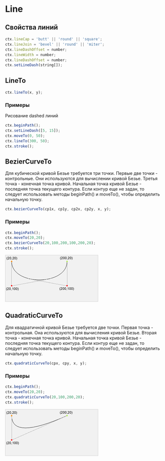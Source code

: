 # Line

## Свойства линий
```js
ctx.lineCap = 'butt' || 'round' || 'square';
ctx.lineJoin = 'bevel' || 'round' || 'miter';
ctx.lineDashOffset = number;
ctx.lineWidth = number;
ctx.lineDashOffset = number;
ctx.setLineDash(string[]);
```

## LineTo
```js
ctx.lineTo(x, y);
```

### Примеры

Рисование dashed линий
```js
ctx.beginPath();
ctx.setLineDash([5, 15]);
ctx.moveTo(0, 50);
ctx.lineTo(300, 50);
ctx.stroke();
```

## BezierCurveTo
Для кубической кривой Безье требуется три точки. Первые две точки - контрольные. Они используются для вычислении кривой Безье. Третья точка - конечная точка кривой. Начальная точка кривой Безье - последняя точка текущего контура. Если контур еще не задан, то следует использовать методы beginPath() и moveTo(), чтобы определить начальную точку.

```js
ctx.bezierCurveTo(cp1x, cp1y, cp2x, cp2y, x, y);
```

### Примеры
```js
ctx.beginPath();
ctx.moveTo(20,20);
ctx.bezierCurveTo(20,100,200,100,200,20);
ctx.stroke();
```
![Alt text](../../images/canvas/bezierCurveTo.png)

## QuadraticCurveTo
Для квадратичной кривой Безье требуется две точки. Первая точка - контрольная. Она используются для вычисления кривой Безье. Вторая точка - конечная точка кривой. Начальная точка кривой Безье - последняя точка текущего контура. Если контур еще не задан, то следует использовать методы beginPath() и moveTo(), чтобы определить начальную точку.

```js
ctx.quadraticCurveTo(cpx, cpy, x, y);
```

### Примеры

```js
ctx.beginPath();
ctx.moveTo(20,20);
ctx.quadraticCurveTo(20,100,200,20);
ctx.stroke();
```
![Alt text](../../images/canvas/quadraticCurveTo.png)

